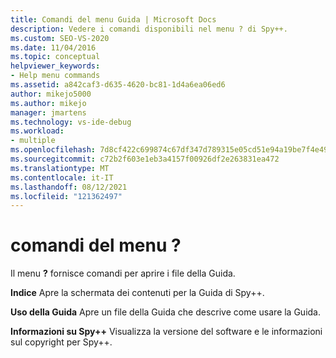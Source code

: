 ```yaml
---
title: Comandi del menu Guida | Microsoft Docs
description: Vedere i comandi disponibili nel menu ? di Spy++.
ms.custom: SEO-VS-2020
ms.date: 11/04/2016
ms.topic: conceptual
helpviewer_keywords:
- Help menu commands
ms.assetid: a842caf3-d635-4620-bc81-1d4a6ea06ed6
author: mikejo5000
ms.author: mikejo
manager: jmartens
ms.technology: vs-ide-debug
ms.workload:
- multiple
ms.openlocfilehash: 7d8cf422c699874c67df347d789315e05cd51e94a19be7f4e4963b8c3ff51cbf
ms.sourcegitcommit: c72b2f603e1eb3a4157f00926df2e263831ea472
ms.translationtype: MT
ms.contentlocale: it-IT
ms.lasthandoff: 08/12/2021
ms.locfileid: "121362497"
---
```

# <a name="help-menu-commands"></a>comandi del menu ?
Il menu **?** fornisce comandi per aprire i file della Guida.

 **Indice** Apre la schermata dei contenuti per la Guida di Spy++.

 **Uso della Guida** Apre un file della Guida che descrive come usare la Guida.

 **Informazioni su Spy++** Visualizza la versione del software e le informazioni sul copyright per Spy++.
